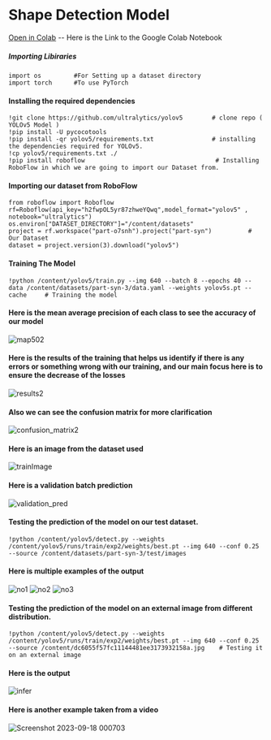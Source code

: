 # Shape Detection Model

[Open in Colab](https://colab.research.google.com/drive/16uytse5hdZFU1QCnMSICPkGqO5xo486f?usp=sharing) -- Here is the Link to the Google Colab Notebook

##### Importing Libiraries
```
import os         #For Setting up a dataset directory 
import torch      #To use PyTorch
```
#### Installing the required dependencies
```
!git clone https://github.com/ultralytics/yolov5        # clone repo ( YOLOv5 Model )
!pip install -U pycocotools
!pip install -qr yolov5/requirements.txt                # installing the dependencies required for YOLOv5.
!cp yolov5/requirements.txt ./
!pip install roboflow                                    # Installing RoboFlow in which we are going to import our Dataset from.
```
#### Importing our dataset from RoboFlow
```
from roboflow import Roboflow
rf=Roboflow(api_key="h2fwpOL5yr87zhweYQwq",model_format="yolov5" , notebook="ultralytics")
os.environ["DATASET_DIRECTORY"]="/content/datasets"
project = rf.workspace("part-o7snh").project("part-syn")          # Our Dataset
dataset = project.version(3).download("yolov5")
```
#### Training The Model
```
!python /content/yolov5/train.py --img 640 --batch 8 --epochs 40 --data /content/datasets/part-syn-3/data.yaml --weights yolov5s.pt --cache     # Training the model
```
#### Here is the mean average precision of each class to see the accuracy of our model

![map502](https://github.com/AhmedSaleh627/Eagles/assets/88249795/179e63e2-1282-45c4-90a7-4ac58e8b6d0f)


#### Here is the results of the training that helps us identify if there is any errors or something wrong with our training, and our main focus here is to ensure the decrease of the losses

![results2](https://github.com/AhmedSaleh627/Eagles/assets/88249795/31fc7e49-ecc3-4975-a11d-92bafb59f18f)


#### Also we can see the confusion matrix for more clarification

![confusion_matrix2](https://github.com/AhmedSaleh627/Eagles/assets/88249795/acdae02d-7c1a-471d-b3e1-abf1e613b70f)


#### Here is an image from the dataset used
![trainImage](https://github.com/AhmedSaleh627/Eagles/assets/88249795/ec1b7c33-11f8-42c0-97b6-d363b2ee4d76)

#### Here is a validation batch prediction

![validation_pred](https://github.com/AhmedSaleh627/Eagles/assets/88249795/fa90fc36-15d5-4f67-88ae-5fadc2300d4f)

#### Testing the prediction of the model on our test dataset.
```
!python /content/yolov5/detect.py --weights /content/yolov5/runs/train/exp2/weights/best.pt --img 640 --conf 0.25 --source /content/datasets/part-syn-3/test/images
```
####  Here is multiple examples of the output

![no1](https://github.com/AhmedSaleh627/Eagles/assets/88249795/8a310f9e-3384-4a64-bd52-76bd18ee2748)
![no2](https://github.com/AhmedSaleh627/Eagles/assets/88249795/8b1ac462-9636-4320-ad2f-8f717052c102)
![no3](https://github.com/AhmedSaleh627/Eagles/assets/88249795/393aabda-4386-48a1-9334-c5a8e0c80b60)

#### Testing the prediction of the model on an external image from different distribution.
```
!python /content/yolov5/detect.py --weights /content/yolov5/runs/train/exp2/weights/best.pt --img 640 --conf 0.25 --source /content/dc6055f57fc11144481ee3173932158a.jpg    # Testing it on an external image
```

####  Here is the output

![infer](https://github.com/AhmedSaleh627/Eagles/assets/88249795/254b1e0a-a7ad-4e1f-896b-ba5fc9ab24ff)
####  Here is another example taken from a video
![Screenshot 2023-09-18 000703](https://github.com/AhmedSaleh627/Eagles/assets/88249795/71191d03-cacb-4032-91a6-ea0bc358b569)


